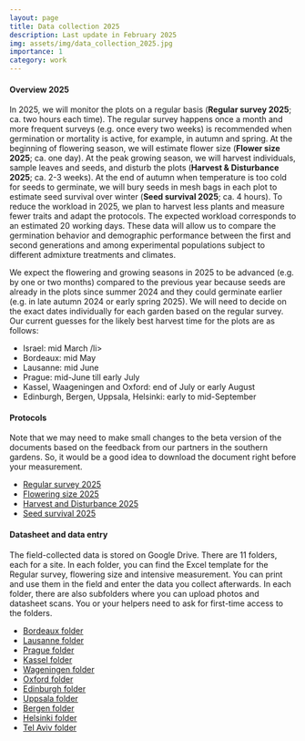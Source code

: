 ```yaml
---
layout: page
title: Data collection 2025
description: Last update in February 2025
img: assets/img/data_collection_2025.jpg
importance: 1
category: work
---
```


#### Overview 2025

In 2025, we will monitor the plots on a regular basis (**Regular survey 2025**; ca. two hours each time). 
The regular survey happens once a month and more frequent surveys (e.g. once every two weeks) is recommended when germination or mortality is active, for example, in autumn and spring. 
At the beginning of flowering season, we will estimate flower size (**Flower size 2025**; ca. one day). 
At the peak growing season, we will harvest individuals, sample leaves and seeds, and disturb the plots (**Harvest & Disturbance 2025**; ca. 2-3 weeks). 
At the end of autumn when temperature is too cold for seeds to germinate, we will bury seeds in mesh bags in each plot to estimate seed survival over winter (**Seed survival 2025**; ca. 4 hours). To reduce the workload in 2025, we plan to harvest less plants and measure fewer traits and adapt the protocols. The expected workload corresponds to an estimated 20 working days. 
These data will allow us to compare the germination behavior and demographic performance between the first and second generations and among experimental populations subject to different admixture treatments and climates. 

We expect the flowering and growing seasons in 2025 to be advanced (e.g. by one or two months) compared to the previous year because seeds are already in the plots since summer 2024 and they could germinate earlier (e.g. in late autumn 2024 or early spring 2025). We will need to decide on the exact dates individually for each garden based on the regular survey. Our current guesses for the likely best harvest time for the plots are as follows:

<ul>
  <li>Israel: mid March /li>  
  <li>Bordeaux: mid May </li>
  <li>Lausanne: mid June </li>
  <li>Prague: mid-June till early July</li>
  <li>Kassel, Waageningen and Oxford: end of July or early August</li>
  <li>Edinburgh, Bergen, Uppsala, Helsinki: early to mid-September</li>
</ul>

#### Protocols

Note that we may need to make small changes to the beta version of the documents based on the feedback from our partners in the southern gardens. 
So, it would be a good idea to download the document right before your measurement. 

<ul>
  <li> <a href="https://docs.google.com/document/d/1zJFFn5b2fLCJXx42B1WY5XLcq3n_nXG1/edit?usp=sharing&ouid=102358639314492490823&rtpof=true&sd=true" target="_blank">Regular survey 2025 </a> </li> 
  <li> <a href="https://docs.google.com/document/d/1ZDpoOjKLoh2UBI3PH0V7GNwu7ep-T2Ex/edit?usp=sharing&ouid=102358639314492490823&rtpof=true&sd=true" target="_blank">Flowering size 2025 </a> </li> 
  <li> <a href="https://docs.google.com/document/d/1iAlR-HV1cVRcvhGE2yoofITIHgwDHFSk/edit?usp=sharing&ouid=102358639314492490823&rtpof=true&sd=true" target="_blank">Harvest and Disturbance 2025 </a> </li>
  <li> <a href="https://docs.google.com/document/d/1K0qwmApoOKZS3sN1epdUOcdCAun77TZ1/edit?usp=sharing&ouid=102358639314492490823&rtpof=true&sd=true" target="_blank">Seed survival 2025 </a> </li>
</ul>

####  Datasheet and data entry

The field-collected data is stored on Google Drive. There are 11 folders, each for a site. 
In each folder, you can find the Excel template for the Regular survey, flowering size and intensive measurement. 
You can print and use them in the field and enter the data you collect afterwards. 
In each folder, there are also subfolders where you can upload photos and datasheet scans. 
You or your helpers need to ask for first-time access to the folders.

<ul>
<li> <a href="https://drive.google.com/drive/folders/16LKeyzN48xk2NVFstP3jiav0iU1Y6jS8?usp=sharing" target="_blank">Bordeaux folder</a> </li> 
<li><a href="https://drive.google.com/drive/folders/1Ta24oGK8K-_HRUNJLZV3_MASYYfVsNVG?usp=sharing" target="_blank">Lausanne folder</a></li> 
<li><a href="https://drive.google.com/drive/folders/1IhpCqHa3ddYhQ0prCGn8Rxyo79Vo4XC6?usp=sharing" target="_blank">Prague folder</a></li> 
<li><a href="https://drive.google.com/drive/folders/1ruts1EZ1vkrkywZNtuoeRi1iQPegxSSy?usp=sharing" target="_blank">Kassel folder</a></li> 
<li><a href="https://drive.google.com/drive/folders/1KTzKfV1WKtk_i6mj_O6yL4fk3ElcrsRl?usp=sharing" target="_blank">Wageningen folder</a></li> 
<li><a href="https://drive.google.com/drive/folders/1WGxY448lXcBIX5nvWNksXh_WWL-SZdIO?usp=sharing" target="_blank">Oxford folder</a></li> 
<li><a href="https://drive.google.com/drive/folders/1EKytUKT1O6Ni08jKj9kjW1flarpL7UOZ?usp=sharing" target="_blank">Edinburgh folder</a></li> 
<li> <a href="https://drive.google.com/drive/folders/1fLr8aeLq8YdVS7lNRWCNnUz1JEyXIuvR?usp=sharing" target="_blank">Uppsala folder</a> </li> 
<li> <a href="https://drive.google.com/drive/folders/1w8bOGd7uw_6IUopaJ77xl7kp_xX09oy_?usp=sharing" target="_blank">Bergen folder</a> </li> 
<li> <a href="https://drive.google.com/drive/folders/1rKJ9GSNL5yPSIcaiiB_FEZvG7NuuNewW?usp=sharing" target="_blank">Helsinki folder</a> </li> 
<li> <a href="https://drive.google.com/drive/folders/1N_SYFleP9o4kSz9cJU-DE9OLNsQbEJka?usp=sharing" target="_blank">Tel Aviv folder</a> </li> 
</ul>
